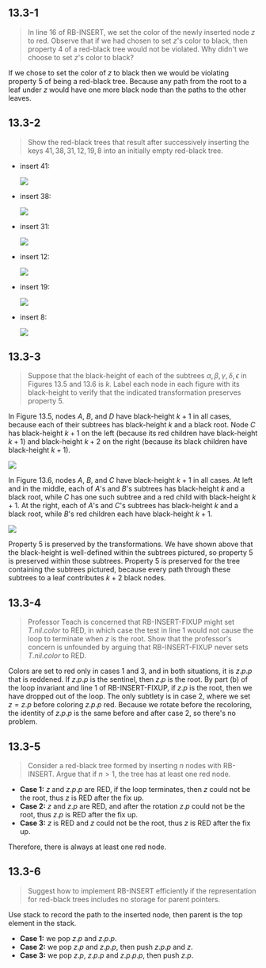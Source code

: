 ## 13.3-1

> In line 16 of $\text{RB-INSERT}$, we set the color of the newly inserted node $z$ to red. Observe that if we had chosen to set $z$'s color to black, then property 4 of a red-black tree would not be violated. Why didn't we choose to set $z$'s color to black?

If we chose to set the color of $z$ to black then we would be violating property 5 of being a red-black tree. Because any path from the root to a leaf under $z$ would have one more black node than the paths to the other leaves.

## 13.3-2

> Show the red-black trees that result after successively inserting the keys $41, 38, 31, 12, 19, 8$ into an initially empty red-black tree.

- insert $41$:

    ![](https://i.imgur.com/yzKIPiU.png)

- insert $38$:

    ![](https://i.imgur.com/ckLm7La.png)

- insert $31$:

    ![](https://i.imgur.com/eWiDrLo.png)

- insert $12$:

    ![](https://i.imgur.com/74APx0Q.png)

- insert $19$:

    ![](https://i.imgur.com/Um7t4ox.png)

- insert $8$:

    ![](https://i.imgur.com/sKNgCIR.png)

## 13.3-3

> Suppose that the black-height of each of the subtrees $\alpha, \beta, \gamma, \delta, \epsilon$ in Figures 13.5 and 13.6 is $k$. Label each node in each figure with its black-height to verify that the indicated transformation preserves property 5.

In Figure 13.5, nodes $A$, $B$, and $D$ have black-height $k + 1$ in all cases, because each of their subtrees has black-height $k$ and a black root. Node $C$ has black-height $k + 1$ on the left (because its red children have black-height $k + 1$) and black-height $k + 2$ on the right (because its black children have black-height $k + 1$).

![](https://i.imgur.com/z6S8WNw.png)

In Figure 13.6, nodes $A$, $B$, and $C$ have black-height $k + 1$ in all cases. At left and in the middle, each of $A$'s and $B$'s subtrees has black-height $k$ and a black root, while $C$ has one such subtree and a red child with black-height $k + 1$. At the right, each of $A$'s and $C$'s subtrees has black-height $k$ and a black root, while $B$'s red children each have black-height $k + 1$.

![](https://i.imgur.com/xfqDlQs.png)

Property 5 is preserved by the transformations. We have shown above that the black-height is well-defined within the subtrees pictured, so property 5 is preserved within those subtrees. Property 5 is preserved for the tree containing the subtrees pictured, because every path through these subtrees to a leaf contributes $k + 2$ black nodes.

## 13.3-4

> Professor Teach is concerned that $\text{RB-INSERT-FIXUP}$ might set $T.nil.color$ to $\text{RED}$, in which case the test in line 1 would not cause the loop to terminate when $z$ is the root. Show that the professor's concern is unfounded by arguing that $\text{RB-INSERT-FIXUP}$ never sets $T.nil.color$ to $\text{RED}$.

Colors are set to red only in cases 1 and 3, and in both situations, it is $z.p.p$ that is reddened. If $z.p.p$ is the sentinel, then $z.p$ is the root. By part (b) of the loop invariant and line 1 of $\text{RB-INSERT-FIXUP}$, if $z.p$ is the root, then we have dropped out of the loop. The only subtlety is in case 2, where we set $z = z.p$ before coloring $z.p.p$ red. Because we rotate before the recoloring, the identity of $z.p.p$ is the same before and after case 2, so there's no problem.

## 13.3-5

> Consider a red-black tree formed by inserting $n$ nodes with $\text{RB-INSERT}$. Argue that if $n > 1$, the tree has at least one red node.

- **Case 1:** $z$ and $z.p.p$ are $\text{RED}$, if the loop terminates, then $z$ could not be the root, thus $z$ is $\text{RED}$ after the fix up.
- **Case 2:** $z$ and $z.p$ are $\text{RED}$, and after the rotation $z.p$ could not be the root, thus $z.p$ is $\text{RED}$ after the fix up.
- **Case 3:** $z$ is $\text{RED}$ and $z$ could not be the root, thus $z$ is $\text{RED}$ after the fix up.

Therefore, there is always at least one red node.

## 13.3-6

> Suggest how to implement $\text{RB-INSERT}$ efficiently if the representation for red-black trees includes no storage for parent pointers.

Use stack to record the path to the inserted node, then parent is the top element in the stack.

- **Case 1:** we pop $z.p$ and $z.p.p$.
- **Case 2:** we pop $z.p$ and $z.p.p$, then push $z.p.p$ and $z$.
- **Case 3:** we pop $z.p$, $z.p.p$ and $z.p.p.p$, then push $z.p$.
